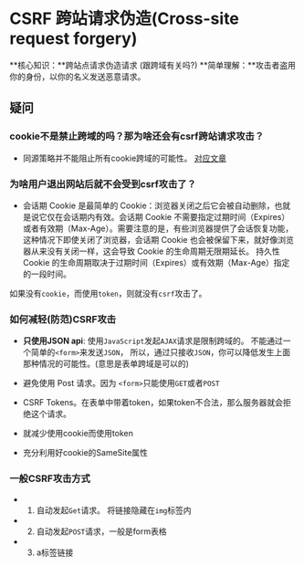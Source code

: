 # CSRF 跨站请求伪造(Cross-site request forgery)
**核心知识：**跨站点请求伪造请求 (跟跨域有关吗?)
**简单理解：**攻击者盗用你的身份，以你的名义发送恶意请求。

## 疑问
### cookie不是禁止跨域的吗？那为啥还会有csrf跨站请求攻击？
* 同源策略并不能阻止所有cookie跨域的可能性。
[对应文章](https://codeantenna.com/a/68Ac4sdgKg)

### 为啥用户退出网站后就不会受到csrf攻击了？

* 会话期 Cookie 是最简单的 Cookie：浏览器关闭之后它会被自动删除，也就是说它仅在会话期内有效。会话期 Cookie 不需要指定过期时间（Expires）或者有效期（Max-Age）。需要注意的是，有些浏览器提供了会话恢复功能，这种情况下即使关闭了浏览器，会话期 Cookie 也会被保留下来，就好像浏览器从来没有关闭一样，这会导致 Cookie 的生命周期无限期延长。
持久性 Cookie 的生命周期取决于过期时间（Expires）或有效期（Max-Age）指定的一段时间。



如果没有`cookie`，而使用`token`，则就没有`csrf`攻击了。


### 如何减轻(防范)CSRF攻击

* **只使用JSON api**: 使用`JavaScript`发起`AJAX`请求是限制跨域的。 不能通过一个简单的`<form>`来发送`JSON`， 所以，通过只接收`JSON`，你可以降低发生上面那种情况的可能性。(意思是表单跨域是可以的)

* 避免使用 Post 请求。因为 `<form>`只能使用`GET`或者`POST`

* CSRF Tokens。在表单中带着token，如果token不合法，那么服务器就会拒绝这个请求。

* 就减少使用cookie而使用token

* 充分利用好cookie的SameSite属性

### 一般CSRF攻击方式
* 1. 自动发起`Get`请求。 将链接隐藏在`img`标签内

* 2. 自动发起`POST`请求，一般是form表格

* 3. a标签链接